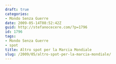```yaml
---
draft: true
categories:
- Mondo Senza Guerre
date: 2009-05-14T08:52:42Z
guid: http://stefanocecere.com/?p=1796
id: 1796
tags:
- Mondo Senza Guerre
- spot
title: Altro spot per la Marcia Mondiale
slug: /2009/05/altro-spot-per-la-marcia-mondiale/
---
```



